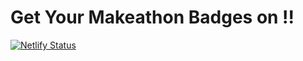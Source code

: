 # Get Your Makeathon Badges on !!

[![Netlify Status](https://api.netlify.com/api/v1/badges/9f98cc14-ec2a-48b0-a60e-a4bc400261f1/deploy-status)](https://app.netlify.com/sites/get-your-badge/deploys)
